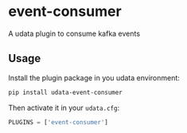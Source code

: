 # event-consumer

A udata plugin to consume kafka events

## Usage

Install the plugin package in you udata environment:

```bash
pip install udata-event-consumer
```

Then activate it in your `udata.cfg`:

```python
PLUGINS = ['event-consumer']
```
